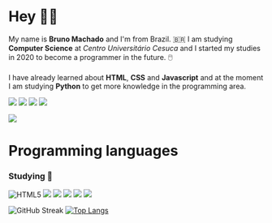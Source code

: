 # Hey 👋🏼
My name is **Bruno Machado** and I'm from Brazil. :brazil:
I am studying **Computer Science** at *Centro Universitário Cesuca* and I started my studies in 2020 to become a programmer in the future. 🖱️<br/>
<br/>
I have already learned about **HTML**, **CSS** and **Javascript** and at the moment I am studying **Python** to get more knowledge in the programming area.

[<img src="https://img.shields.io/badge/LinkedIn-0077B5?style=for-the-badge&logo=linkedin&logoColor=white"/>][linkedin]	[<img src="https://img.shields.io/badge/Instagram-E4405F?style=for-the-badge&logo=instagram&logoColor=white">][instagram]	[<img src="https://img.shields.io/badge/Spotify-1ED760?&style=for-the-badge&logo=spotify&logoColor=white"/>][spotify]	[<img src="https://img.shields.io/badge/Steam-000000?style=for-the-badge&logo=steam&logoColor=white"/>][steam]

<img src="https://visitor-badge.glitch.me/badge?page_id=page.id=brunomdrrosa" />

# Programming languages
### Studying 📖
<img alt="HTML5" src="https://img.shields.io/badge/html5%20-%23E34F26.svg?&style=for-the-badge&logo=html5&logoColor=white"/> <img src="https://img.shields.io/badge/CSS-239120?&style=for-the-badge&logo=css3&logoColor=white"> <img src="https://img.shields.io/badge/JavaScript-323330?style=for-the-badge&logo=javascript&logoColor=F7DF1E"> <img src="https://img.shields.io/badge/Bootstrap-563D7C?style=for-the-badge&logo=bootstrap&logoColor=white"> <img src="https://img.shields.io/badge/React-20232A?style=for-the-badge&logo=react&logoColor=61DAFB"> <img src="https://img.shields.io/badge/Python-14354C?style=for-the-badge&logo=python&logoColor=white"/>

[linkedin]: https://linkedin.com/in/bruno-machado-da-rosa/
[spotify]: https://open.spotify.com/user/zguardiian?si=69qs35I5Tly7yEflbPKFSg
[steam]: https://steamcommunity.com/id/brunomdr
[instagram]: https://www.instagram.com/brunomdr1/

![GitHub Streak](https://github-readme-streak-stats.herokuapp.com/?user=brunomdrrosa&theme=dark) [![Top Langs](https://github-readme-stats.vercel.app/api/top-langs/?username=brunomdrrosa&layout=compact&theme=dark&hide=java,typescript,scripty&langs_count=4)](https://github.com/anuraghazra/github-readme-stats)


